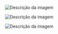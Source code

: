 ![Descrição da imagem](https://imgur.com/hFrzwrt)

![Descrição da imagem](https://imgur.com/rsmH8A0)

![Descrição da imagem](https://imgur.com/AK4KBVL)



